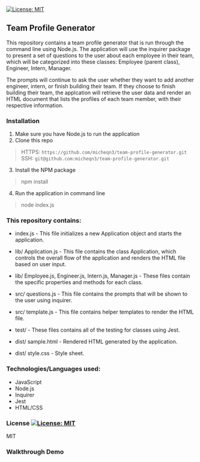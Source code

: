[![License: MIT](https://img.shields.io/badge/License-MIT-yellow.svg)](https://opensource.org/licenses/MIT)
## Team Profile Generator

This repository contains a team profile generator that is run through the command line using Node.js. 
The application will use the inquirer package to present a set of questions to the user about each
employee in their team, which will be categorized into these classes: Employee (parent class), Engineer, Intern, Manager.

The prompts will continue to ask the user whether they want to add another engineer, intern, or finish building their team.
If they choose to finish building their team, the applcation will retrieve the user data and render an HTML document that lists the profiles of
each team member, with their respective information. 

### Installation 

1. Make sure you have Node.js to run the application
2. Clone this repo
> HTTPS: `https://github.com/micheqn3/team-profile-generator.git` <br>
> SSH: `git@github.com:micheqn3/team-profile-generator.git`
3. Install the NPM package 
> npm install
4. Run the application in command line 
> node index.js

### This repository contains: 

  - index.js - This file initializes a new Application object and starts the application.

  - lib/ Application.js - This file contains the class Application, which controls the overall flow of the application and renders the HTML file 
  based on user input.
  
  - lib/ Employee.js, Engineer.js, Intern.js, Manager.js - These files contain the specific properties and methods for each class.

  - src/ questions.js - This file contains the prompts that will be shown to the user using inquirer.
  
  - src/ template.js - This file contains helper templates to render the HTML file.
  
  - test/ - These files contains all of the testing for classes using Jest.

  - dist/ sample.html - Rendered HTML generated by the application.
  
  - dist/ style.css - Style sheet.

### Technologies/Languages used: 

  - JavaScript
  - Node.js
  - Inquirer
  - Jest
  - HTML/CSS


### License [![License: MIT](https://img.shields.io/badge/License-MIT-yellow.svg)](https://opensource.org/licenses/MIT)

MIT 

### Walkthrough Demo

